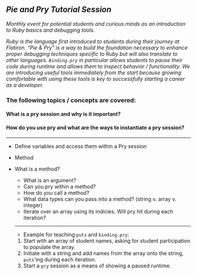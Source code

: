## *Pie and Pry Tutorial Session*

_Monthly event for potential students and curious minds as an introduction to Ruby basics and debugging tools._

*Ruby is the language first introduced to students during their journey at Flatiron. “Pie & Pry” is a way to build the foundation necessary to enhance proper debugging techniques specific to Ruby but will also translate to other languages. `Binding.pry` in particular allows students to pause their code during runtime and allows them to inspect behavior / functionality. We are introducing useful tools immediately from the start because growing comfortable with using these tools is key to successfully starting a career as a developer.*

### The following topics / concepts are covered:

#### What is a pry session and why is it important?
#### How do you use pry and what are the ways to instantiate a pry session?

***

- Define variables and access them within a Pry session
- Method
- What is a method? 
  - What is an argument? 
  - Can you pry within a method? 
  - How do you call a method? 
  - What data types can you pass into a method? (string v. array v. integer) 
  - Iterate over an array using its indicies. Will pry hit during each iteration?
  
  ***
  
  - Example for teaching `puts` and `binding.pry`:
   1. Start with an array of student names, asking for student participation to populate the array.
   2. Initiate with a string and add names from the array onto the string, `puts`'ing during each iteration.
   3. Start a `pry` session as a means of showing a paused runtime. 
